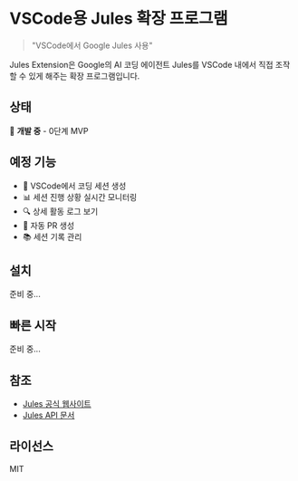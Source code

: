 # VSCode용 Jules 확장 프로그램

> "VSCode에서 Google Jules 사용"

Jules Extension은 Google의 AI 코딩 에이전트 Jules를 VSCode 내에서 직접 조작할 수 있게 해주는 확장 프로그램입니다.

## 상태

🚧 **개발 중** - 0단계 MVP

## 예정 기능

- 📝 VSCode에서 코딩 세션 생성
- 📊 세션 진행 상황 실시간 모니터링
- 🔍 상세 활동 로그 보기
- 🚀 자동 PR 생성
- 📚 세션 기록 관리

## 설치

준비 중...

## 빠른 시작

준비 중...

## 참조

- [Jules 공식 웹사이트](https://jules.google/docs)
- [Jules API 문서](https://developers.google.com/jules/api)

## 라이선스

MIT